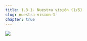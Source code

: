 ```yaml
---
title: 1.3.1- Nuestra visión (1/5)
slug: nuestra-vision-1
chapter: true
---
```


![](/images/qap/what-do-we-do/06.png)
